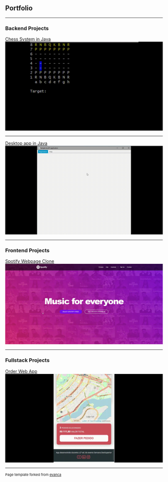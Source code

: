 ## Portfolio

---

### Backend Projects

[Chess System in Java](project_description/chess-system-description.md)<br>
<img src="https://github.com/vitorstabile/vitorstabile.github.io/blob/master/images/chess-system-images/Peon_White_Play.gif?raw=true"/>

---

[Desktop app in Java](project_description/workshop-javafx-jdbc-description.md)<br>
<img src="https://github.com/vitorstabile/vitorstabile.github.io/blob/master/images/workshop-javafx-jdbc-images/workshop-javafx-jdbc-list.gif?raw=true"/>

---

### Frontend Projects 

[Spotify Webpage Clone](project_description/project-spotify-clone.md)<br>
<img src="https://github.com/vitorstabile/vitorstabile.github.io/blob/master/images/project-spotify-clone/spotify-project-1.gif?raw=true"/> 

---

### Fullstack Projects 

[Order Web App](project_description/dsdeliver-sds2.md)<br>
<img src="https://github.com/vitorstabile/vitorstabile.github.io/blob/master/images/dsdeliver-sds2/DSDelivery_Trim4.gif?raw=true"/> 

---

<p style="font-size:11px">Page template forked from <a href="https://github.com/evanca/quick-portfolio">evanca</a></p>
<!-- Remove above link if you don't want to attibute -->
